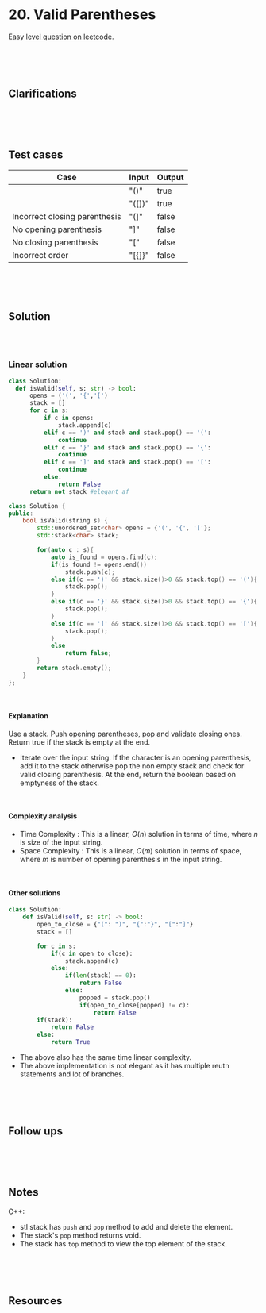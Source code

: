 # 20. Valid Parentheses

Easy [level question on leetcode](https://leetcode.com/problems/valid-parentheses/description/).

<br>
<br>
<br>

## Clarifications

<br>
<br>
<br>

## Test cases

| Case                          | Input  | Output |
| ----------------------------- | ------ | ------ |
|                               | "()"   | true   |
|                               | "([])" | true   |
| Incorrect closing parenthesis | "(]"   | false  |
| No opening parenthesis        | "]"    | false  |
| No closing parenthesis        | "["    | false  |
| Incorrect order               | "[{]}" | false  |

<br>
<br>
<br>

## Solution

<br>
<br>

### Linear solution

```py
class Solution:
  def isValid(self, s: str) -> bool:
      opens = ('(', '{','[')
      stack = []
      for c in s:
          if c in opens:
              stack.append(c)
          elif c == ')' and stack and stack.pop() == '(':
              continue
          elif c == '}' and stack and stack.pop() == '{':
              continue
          elif c == ']' and stack and stack.pop() == '[':
              continue
          else:
              return False
      return not stack #elegant af
```

```cpp
class Solution {
public:
    bool isValid(string s) {
        std::unordered_set<char> opens = {'(', '{', '['};
        std::stack<char> stack;

        for(auto c : s){
            auto is_found = opens.find(c);
            if(is_found != opens.end())
                stack.push(c);
            else if(c == ')' && stack.size()>0 && stack.top() == '('){
                stack.pop();
            }
            else if(c == '}' && stack.size()>0 && stack.top() == '{'){
                stack.pop();
            }
            else if(c == ']' && stack.size()>0 && stack.top() == '['){
                stack.pop();
            }
            else
                return false;
        }
        return stack.empty();
    }
};
```

<br>

#### Explanation

Use a stack. Push opening parentheses, pop and validate closing ones. Return true if the stack is empty at the end.

- Iterate over the input string. If the character is an opening parenthesis, add it to the stack otherwise pop the non empty stack and check for valid closing parenthesis. At the end, return the boolean based on emptyness of the stack.

<br>

#### Complexity analysis

- Time Complexity : This is a linear, $O(n)$ solution in terms of time, where $n$ is size of the input string.
- Space Complexity : This is a linear, $O(m)$ solution in terms of space, where $m$ is number of opening parenthesis in the input string.

<br>

#### Other solutions

```py
class Solution:
    def isValid(self, s: str) -> bool:
        open_to_close = {"(": ")", "{":"}", "[":"]"}
        stack = []

        for c in s:
            if(c in open_to_close):
                stack.append(c)
            else:
                if(len(stack) == 0):
                    return False
                else:
                    popped = stack.pop()
                    if(open_to_close[popped] != c):
                        return False
        if(stack):
            return False
        else:
            return True
```

- The above also has the same time linear complexity.
- The above implementation is not elegant as it has multiple reutn statements and lot of branches.

<br>
<br>
<br>

## Follow ups

<br>
<br>
<br>

## Notes

C++:

- stl stack has `push` and `pop` method to add and delete the element.
- The stack's `pop` method returns void.
- The stack has `top` method to view the top element of the stack.

<br>
<br>
<br>

## Resources

<br>
<br>
<br>
